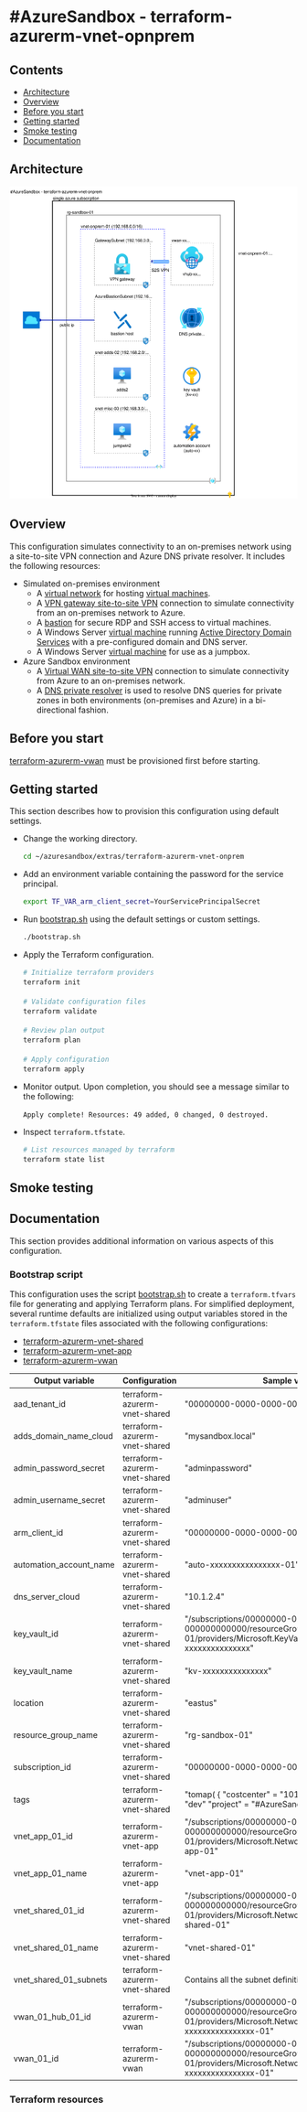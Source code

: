 # #AzureSandbox - terraform-azurerm-vnet-opnprem

## Contents

* [Architecture](#architecture)
* [Overview](#overview)
* [Before you start](#before-you-start)
* [Getting started](#getting-started)
* [Smoke testing](#smoke-testing)
* [Documentation](#documentation)

## Architecture

![vnet-onprem-diagram](./vnet-onprem-diagram.drawio.svg)

## Overview

This configuration simulates connectivity to an on-premises network using a site-to-site VPN connection and Azure DNS private resolver. It includes the following resources:

* Simulated on-premises environment
  * A [virtual network](https://learn.microsoft.com/azure/azure-glossary-cloud-terminology#vnet) for hosting [virtual machines](https://learn.microsoft.com/azure/azure-glossary-cloud-terminology#vm).
  * A [VPN gateway site-to-site VPN](https://learn.microsoft.com/en-us/azure/vpn-gateway/design#s2smulti) connection to simulate connectivity from an on-premises network to Azure.
  * A [bastion](https://learn.microsoft.com/azure/bastion/bastion-overview) for secure RDP and SSH access to virtual machines.
  * A Windows Server [virtual machine](https://learn.microsoft.com/azure/azure-glossary-cloud-terminology#vm) running [Active Directory Domain Services](https://learn.microsoft.com/windows-server/identity/ad-ds/get-started/virtual-dc/active-directory-domain-services-overview) with a pre-configured domain and DNS server.
  * A Windows Server [virtual machine](https://learn.microsoft.com/azure/azure-glossary-cloud-terminology#vm) for use as a jumpbox.
* Azure Sandbox environment
  * A [Virtual WAN site-to-site VPN](https://learn.microsoft.com/en-us/azure/virtual-wan/virtual-wan-about#s2s) connection to simulate connectivity from Azure to an on-premises network.
  * A [DNS private resolver](https://learn.microsoft.com/en-us/azure/dns/dns-private-resolver-overview) is used to resolve DNS queries for private zones in both environments (on-premises and Azure) in a bi-directional fashion.

## Before you start

[terraform-azurerm-vwan](../../terraform-azurerm-vwan/) must be provisioned first before starting.

## Getting started

This section describes how to provision this configuration using default settings.

* Change the working directory.

  ```bash
  cd ~/azuresandbox/extras/terraform-azurerm-vnet-onprem
  ```

* Add an environment variable containing the password for the service principal.

  ```bash
  export TF_VAR_arm_client_secret=YourServicePrincipalSecret
  ```

* Run [bootstrap.sh](./bootstrap.sh) using the default settings or custom settings.

  ```bash
  ./bootstrap.sh
  ```

* Apply the Terraform configuration.

  ```bash
  # Initialize terraform providers
  terraform init

  # Validate configuration files
  terraform validate

  # Review plan output
  terraform plan

  # Apply configuration
  terraform apply
  ```

* Monitor output. Upon completion, you should see a message similar to the following:

  `Apply complete! Resources: 49 added, 0 changed, 0 destroyed.`

* Inspect `terraform.tfstate`.

  ```bash
  # List resources managed by terraform
  terraform state list 
  ```

## Smoke testing

## Documentation

This section provides additional information on various aspects of this configuration.

### Bootstrap script

This configuration uses the script [bootstrap.sh](./bootstrap.sh) to create a `terraform.tfvars` file for generating and applying Terraform plans. For simplified deployment, several runtime defaults are initialized using output variables stored in the `terraform.tfstate` files associated with the following configurations:

* [terraform-azurerm-vnet-shared](../../terraform-azurerm-vnet-shared/)
* [terraform-azurerm-vnet-app](../../terraform-azurerm-vnet-app/)
* [terraform-azurerm-vwan](../../terraform-azurerm-vwan/)

Output variable | Configuration | Sample value
--- | --- | ---
aad_tenant_id | terraform-azurerm-vnet-shared | "00000000-0000-0000-0000-000000000000"
adds_domain_name_cloud | terraform-azurerm-vnet-shared | "mysandbox.local"
admin_password_secret | terraform-azurerm-vnet-shared | "adminpassword"
admin_username_secret | terraform-azurerm-vnet-shared | "adminuser"
arm_client_id | terraform-azurerm-vnet-shared | "00000000-0000-0000-0000-000000000000"
automation_account_name | terraform-azurerm-vnet-shared | "auto-xxxxxxxxxxxxxxxx-01"
dns_server_cloud | terraform-azurerm-vnet-shared | "10.1.2.4"
key_vault_id | terraform-azurerm-vnet-shared | "/subscriptions/00000000-0000-0000-0000-000000000000/resourceGroups/rg-sandbox-01/providers/Microsoft.KeyVault/vaults/kv-xxxxxxxxxxxxxxx"
key_vault_name | terraform-azurerm-vnet-shared | "kv-xxxxxxxxxxxxxxx"
location | terraform-azurerm-vnet-shared | "eastus"
resource_group_name | terraform-azurerm-vnet-shared | "rg-sandbox-01"
subscription_id | terraform-azurerm-vnet-shared | "00000000-0000-0000-0000-000000000000"
tags | terraform-azurerm-vnet-shared | "tomap( { "costcenter" = "10177772" "environment" = "dev" "project" = "#AzureSandbox" } )"
vnet_app_01_id | terraform-azurerm-vnet-app | "/subscriptions/00000000-0000-0000-0000-000000000000/resourceGroups/rg-sandbox-01/providers/Microsoft.Network/virtualNetworks/vnet-app-01"
vnet_app_01_name | terraform-azurerm-vnet-app | "vnet-app-01"
vnet_shared_01_id | terraform-azurerm-vnet-shared | "/subscriptions/00000000-0000-0000-0000-000000000000/resourceGroups/rg-sandbox-01/providers/Microsoft.Network/virtualNetworks/vnet-shared-01"
vnet_shared_01_name | terraform-azurerm-vnet-shared | "vnet-shared-01"
vnet_shared_01_subnets | terraform-azurerm-vnet-shared | Contains all the subnet definitions.
vwan_01_hub_01_id | terraform-azurerm-vwan | "/subscriptions/00000000-0000-0000-0000-000000000000/resourceGroups/rg-sandbox-01/providers/Microsoft.Network/virtualHubs/vhub-xxxxxxxxxxxxxxxx-01"
vwan_01_id | terraform-azurerm-vwan |"/subscriptions/00000000-0000-0000-0000-000000000000/resourceGroups/rg-sandbox-01/providers/Microsoft.Network/virtualWans/vwan-xxxxxxxxxxxxxxxx-01"

### Terraform resources
